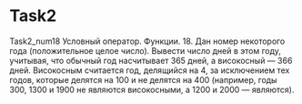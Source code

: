 # Task2
Task2_num18
Условный оператор. Функции.
18.	Дан номер некоторого года (положительное целое число). Вывести число дней в этом году, учитывая, что обычный год насчитывает 365 дней, а високосный — 366 дней. 
Високосным считается год, делящийся на 4, за исключением тех годов, которые делятся на 100 и не делятся на 400 
(например, годы 300, 1300 и 1900 не являются високосными, а 1200 и 2000 — являются).
